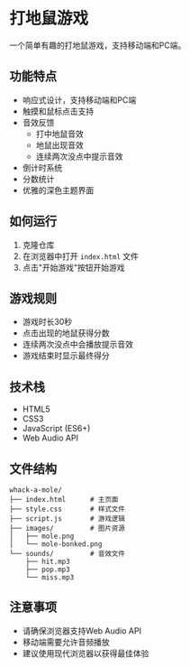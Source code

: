 # 打地鼠游戏

一个简单有趣的打地鼠游戏，支持移动端和PC端。

## 功能特点

- 响应式设计，支持移动端和PC端
- 触摸和鼠标点击支持
- 音效反馈
  - 打中地鼠音效
  - 地鼠出现音效
  - 连续两次没点中提示音效
- 倒计时系统
- 分数统计
- 优雅的深色主题界面

## 如何运行

1. 克隆仓库
2. 在浏览器中打开 `index.html` 文件
3. 点击"开始游戏"按钮开始游戏

## 游戏规则

- 游戏时长30秒
- 点击出现的地鼠获得分数
- 连续两次没点中会播放提示音效
- 游戏结束时显示最终得分

## 技术栈

- HTML5
- CSS3
- JavaScript (ES6+)
- Web Audio API

## 文件结构

```
whack-a-mole/
├── index.html      # 主页面
├── style.css       # 样式文件
├── script.js       # 游戏逻辑
├── images/         # 图片资源
│   ├── mole.png
│   └── mole-bonked.png
└── sounds/         # 音效文件
    ├── hit.mp3
    ├── pop.mp3
    └── miss.mp3
```

## 注意事项

- 请确保浏览器支持Web Audio API
- 移动端需要允许音频播放
- 建议使用现代浏览器以获得最佳体验 